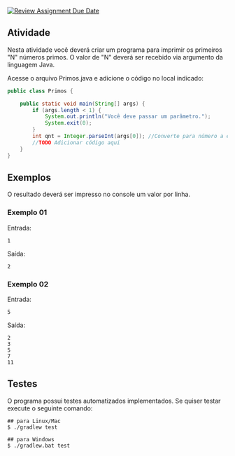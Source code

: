 [![Review Assignment Due Date](https://classroom.github.com/assets/deadline-readme-button-24ddc0f5d75046c5622901739e7c5dd533143b0c8e959d652212380cedb1ea36.svg)](https://classroom.github.com/a/SuSXJHSc)
## Atividade

Nesta atividade você deverá criar um programa para imprimir os primeiros "N" números primos. O valor de "N" deverá ser recebido via argumento da linguagem Java.

Acesse o arquivo Primos.java e adicione o código no local indicado:

```java
public class Primos {

    public static void main(String[] args) {
        if (args.length < 1) {
            System.out.println("Você deve passar um parâmetro.");
            System.exit(0);
        }
        int qnt = Integer.parseInt(args[0]); //Converte para número a entrada
        //TODO Adicionar código aqui
    }
}
```

## Exemplos

O resultado deverá ser impresso no console um valor por linha.

### Exemplo 01

Entrada: 
```console
1
```   
Saída:  
```console
2
```

### Exemplo 02

Entrada:
```console
5
```   
Saída:
```console
2
3
5
7
11
```

## Testes

O programa possui testes automatizados implementados. Se quiser testar execute o seguinte comando:

```shell
## para Linux/Mac
$ ./gradlew test 

## para Windows
$ ./gradlew.bat test 
```